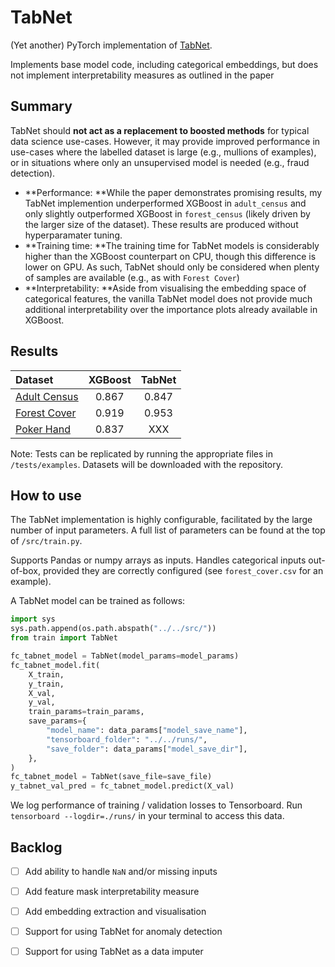 # TabNet
(Yet another) PyTorch implementation of [TabNet](http://https://arxiv.org/abs/1908.07442 "TabNet").

Implements base model code, including categorical embeddings, but does not implement interpretability measures as outlined in the paper
## Summary

TabNet should **not act as a replacement to boosted methods** for typical data science use-cases. However, it may provide improved performance in use-cases where the labelled dataset is large (e.g., mullions of examples), or in situations where only an unsupervised model is needed (e.g., fraud detection).

- **Performance: **While the paper demonstrates promising results, my TabNet implemention underperformed XGBoost in `adult_census` and only slightly outperformed XGBoost in `forest_census` (likely driven by the larger size of the dataset). These results are produced without hyperparamater tuning.
- **Training time: **The training time for TabNet models is considerably higher than the XGBoost counterpart on CPU, though this difference is lower on GPU. As such, TabNet should only be considered when plenty of samples are available (e.g., as with `Forest Cover`)
- **Interpretability: **Aside from visualising the embedding space of categorical features, the vanilla TabNet model does not provide much additional interpretability over the importance plots already available in XGBoost. 


## Results

| Dataset  | XGBoost  | TabNet |
| :------------ |:------------:| :-----:|
| [Adult Census](https://www.kaggle.com/uciml/adult-census-income "Adult Census")     | 0.867 | 0.847 |
| [Forest Cover](https://www.kaggle.com/uciml/forest-cover-type-dataset "Forest Cover")      |  0.919        |   0.953 |
| [Poker Hand](https://archive.ics.uci.edu/ml/datasets/Poker+Hand "Poker Hand") | 0.837 |    XXX |

Note: Tests can be replicated by running the appropriate files in `/tests/examples`. Datasets will be downloaded with the repository.

## How to use

The TabNet implementation is highly configurable, facilitated by the large number of input parameters. A full list of parameters can be found at the top of `/src/train.py`.

Supports Pandas or numpy arrays as inputs. Handles categorical inputs out-of-box, provided they are correctly configured (see `forest_cover.csv` for an example).

A TabNet model can be trained as follows: 
```python
import sys
sys.path.append(os.path.abspath("../../src/"))
from train import TabNet

fc_tabnet_model = TabNet(model_params=model_params)
fc_tabnet_model.fit(
	X_train,
	y_train,
	X_val,
	y_val,
	train_params=train_params,
	save_params={
		"model_name": data_params["model_save_name"],
		"tensorboard_folder": "../../runs/",
		"save_folder": data_params["model_save_dir"],
	},
)
fc_tabnet_model = TabNet(save_file=save_file)
y_tabnet_val_pred = fc_tabnet_model.predict(X_val)
```

We log performance of training / validation losses to Tensorboard. Run `tensorboard --logdir=./runs/` in your terminal to access this data.

## Backlog
- [ ] Add ability to handle `NaN` and/or missing inputs
- [ ] Add feature mask interpretability measure
- [ ] Add embedding extraction and visualisation
- [ ] Support for using TabNet for anomaly detection
- [ ] Support for using TabNet as a data imputer

